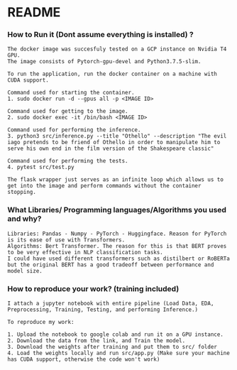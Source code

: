 # README

### How to Run it (Dont assume everything is installed) ?

    The docker image was succesfuly tested on a GCP instance on Nvidia T4 GPU.
    The image consists of Pytorch-gpu-devel and Python3.7.5-slim.

    To run the application, run the docker container on a machine with CUDA support.

    Command used for starting the container. 
    1. sudo docker run -d --gpus all -p <IMAGE ID>

    Command used for getting to the image.
    2. sudo docker exec -it /bin/bash <IMAGE ID>

    Command used for performing the inference.
    3. python3 src/inference.py --title "Othello" --description "The evil iago pretends to be friend of Othello in order to manipulate him to serve his own end in the film version of the Shakespeare classic"

    Command used for performing the tests.
    4. pytest src/test.py

    The flask wrapper just serves as an infinite loop which allows us to get into the image and perform commands without the container stopping.

### What Libraries/ Programming languages/Algorithms you used and why?

    Libraries: Pandas - Numpy - PyTorch - Huggingface. Reason for PyTorch is its ease of use with Transformers.
    Algorithms: Bert Transformer. The reason for this is that BERT proves to be very effective in NLP classification tasks.
    I could have used different transformers such as distilbert or RoBERTa but the original BERT has a good tradeoff between performance and model size.

### How to reproduce your work? (training included)

    I attach a jupyter notebook with entire pipeline (Load Data, EDA, Preprocessing, Training, Testing, and performing Inference.)

    To reproduce my work: 

    1. Upload the notebook to google colab and run it on a GPU instance. 
    2. Download the data from the link, and Train the model. 
    3. Download the weights after training and put them to src/ folder
    4. Load the weights locally and run src/app.py (Make sure your machine has CUDA support, otherwise the code won't work)